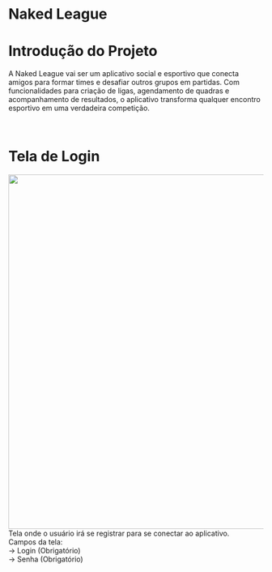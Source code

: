 # Naked League


# Introdução do Projeto
A Naked League vai ser um aplicativo social e esportivo que conecta amigos para formar times e desafiar outros grupos em partidas. Com funcionalidades para criação de ligas, agendamento de quadras e acompanhamento de resultados, o aplicativo transforma qualquer encontro esportivo em uma verdadeira competição.

<br>

# Tela de Login
<img src="https://github.com/user-attachments/assets/4de0a21e-c80c-4d9e-b81d-9d58b8fe040c" width="700px" />
<br>Tela onde o usuário irá se registrar para se conectar ao aplicativo.
<br>Campos da tela:
<br>-> Login (Obrigatório)
<br>-> Senha (Obrigatório)
